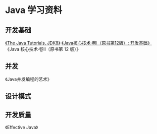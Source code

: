 # Java 学习资料

## 开发基础

[《The Java Tutorials, JDK8》](https://docs.oracle.com/javase/tutorial/)
[《Java核心技术·卷I（原书第12版）: 开发基础》](https://book.douban.com/subject/35920145/)
《Java 核心技术·卷II（原书第 12 版）》

## 并发

《Java并发编程的艺术》

## 设计模式

## 开发质量

《Effective Java》